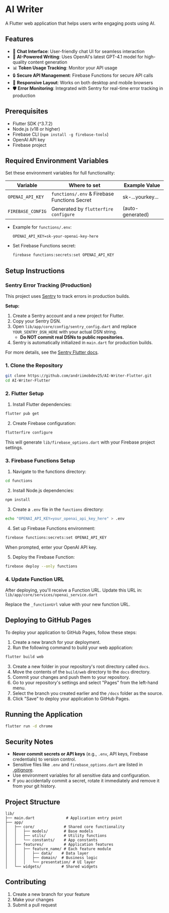# AI Writer
A Flutter web application that helps users write engaging posts using AI.

## Features

- 💬 **Chat Interface**: User-friendly chat UI for seamless interaction
- 🤖 **AI-Powered Writing**: Uses OpenAI's latest GPT-4.1 model for high-quality content generation
- 📊 **Token Usage Tracking**: Monitor your API usage
- 🔒 **Secure API Management**: Firebase Functions for secure API calls
- 📱 **Responsive Layout**: Works on both desktop and mobile browsers
- 🛡️ **Error Monitoring**: Integrated with Sentry for real-time error tracking in production

## Prerequisites

- Flutter SDK (^3.7.2)
- Node.js (v18 or higher)
- Firebase CLI (`npm install -g firebase-tools`)
- OpenAI API key
- Firebase project

## Required Environment Variables

Set these environment variables for full functionality:

| Variable          | Where to set                | Example Value                      |
|-------------------|----------------------------|------------------------------------|
| `OPENAI_API_KEY`  | `functions/.env` & Firebase Functions Secret | sk-...yourkey...                  |
| `FIREBASE_CONFIG` | Generated by `flutterfire configure`          | (auto-generated)                  |

- Example for `functions/.env`:
  ```env
  OPENAI_API_KEY=sk-your-openai-key-here
  ```
- Set Firebase Functions secret:
  ```bash
  firebase functions:secrets:set OPENAI_API_KEY
  ```

## Setup Instructions

### Sentry Error Tracking (Production)

This project uses [Sentry](https://sentry.io/) to track errors in production builds.

**Setup:**
1. Create a Sentry account and a new project for Flutter.
2. Copy your Sentry DSN.
3. Open `lib/app/core/config/sentry_config.dart` and replace `YOUR_SENTRY_DSN_HERE` with your actual DSN string.
   - **Do NOT commit real DSNs to public repositories.**
4. Sentry is automatically initialized in `main.dart` for production builds.

For more details, see the [Sentry Flutter docs](https://docs.sentry.io/platforms/flutter/).

### 1. Clone the Repository

```bash
git clone https://github.com/andriimobdev25/AI-Writer-Flutter.git
cd AI-Writer-Flutter
```

### 2. Flutter Setup

1. Install Flutter dependencies:
```bash
flutter pub get
```

2. Create Firebase configuration:
```bash
flutterfire configure
```
This will generate `lib/firebase_options.dart` with your Firebase project settings.

### 3. Firebase Functions Setup

1. Navigate to the functions directory:
```bash
cd functions
```

2. Install Node.js dependencies:
```bash
npm install
```

3. Create a `.env` file in the `functions` directory:
```bash
echo "OPENAI_API_KEY=your_openai_api_key_here" > .env
```

4. Set up Firebase Functions environment:
```bash
firebase functions:secrets:set OPENAI_API_KEY
```
When prompted, enter your OpenAI API key.

5. Deploy the Firebase Function:
```bash
firebase deploy --only functions
```

### 4. Update Function URL

After deploying, you'll receive a Function URL. Update this URL in:
`lib/app/core/services/openai_service.dart`

Replace the `_functionUrl` value with your new function URL.

## Deploying to GitHub Pages

To deploy your application to GitHub Pages, follow these steps:

1. Create a new branch for your deployment.
2. Run the following command to build your web application:
```bash
flutter build web
```
3. Create a new folder in your repository's root directory called `docs`.
4. Move the contents of the `build/web` directory to the `docs` directory.
5. Commit your changes and push them to your repository.
6. Go to your repository's settings and select "Pages" from the left-hand menu.
7. Select the branch you created earlier and the `/docs` folder as the source.
8. Click "Save" to deploy your application to GitHub Pages.

## Running the Application

```bash
flutter run -d chrome
```

## Security Notes

- **Never commit secrets or API keys** (e.g., `.env`, API keys, Firebase credentials) to version control.
- Sensitive files like `.env` and `firebase_options.dart` are listed in [.gitignore](./.gitignore).
- Use environment variables for all sensitive data and configuration.
- If you accidentally commit a secret, rotate it immediately and remove it from your git history.

## Project Structure

```
lib/
├── main.dart              # Application entry point
├── app/
│   ├── core/             # Shared core functionality
│   │   ├── models/       # Base models
│   │   ├── utils/        # Utility functions
│   │   └── constants/    # App constants
│   ├── features/         # Application features
│   │   ├── feature_name/ # Each feature module
│   │   │   ├── data/    # Data layer
│   │   │   ├── domain/  # Business logic
│   │   │   └── presentation/ # UI layer
│   └── widgets/         # Shared widgets
```

## Contributing

1. Create a new branch for your feature
2. Make your changes
3. Submit a pull request
